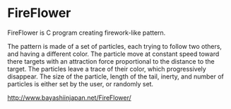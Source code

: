 # FireFlower
FireFlower is C program creating firework-like pattern.

The pattern is made of a set of particles, each trying to follow two others, and having a different color. The particle move at constant speed toward there targets with an attraction force proportional to the distance to the target. The particles leave a trace of their color, which progressively disappear. The size of the particle, length of the tail, inerty, and number of particles is either set by the user, or randomly set.

http://www.bayashiinjapan.net/FireFlower/
